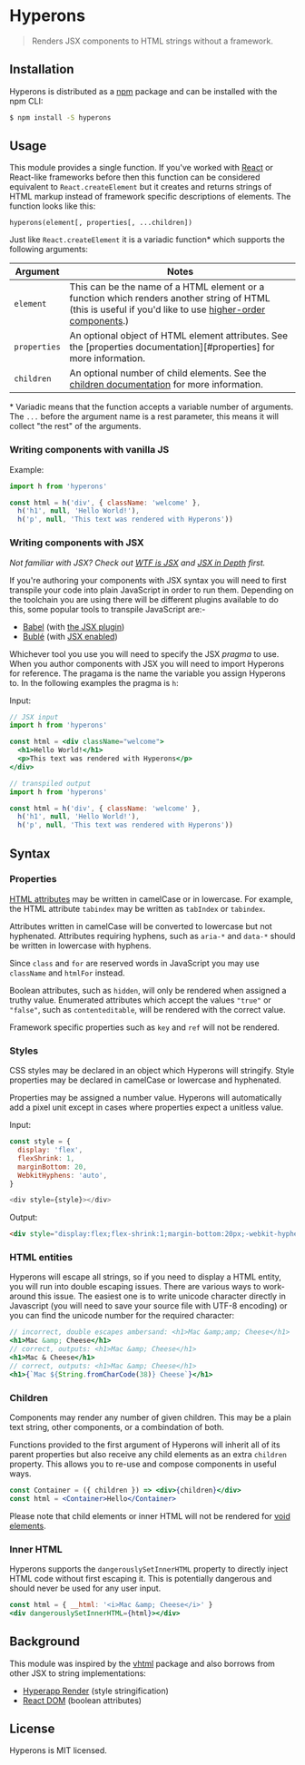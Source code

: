 # Hyperons

> Renders JSX components to HTML strings without a framework.

## Installation

Hyperons is distributed as a [npm](https://www.npmjs.com/) package and can be installed with the npm CLI:

```sh
$ npm install -S hyperons
```

## Usage

This module provides a single function. If you've worked with [React][react] or React-like frameworks before then this function can be considered equivalent to `React.createElement` but it creates and returns strings of HTML markup instead of framework specific descriptions of elements. The function looks like this:

```
hyperons(element[, properties[, ...children])
```

Just like `React.createElement` it is a variadic function\* which supports the following arguments:

Argument     | Notes
-------------|-------------
`element`    | This can be the name of a HTML element or a function which renders another string of HTML (this is useful if you'd like to use [higher-order components][hoc].)
`properties` | An optional object of HTML element attributes. See the [properties documentation][#properties] for more information.
`children`   | An optional number of child elements. See the [children documentation](#children) for more information.

\* Variadic means that the function accepts a variable number of arguments. The `...` before the argument name is a rest parameter, this means it will collect "the rest" of the arguments.

[react]: https://reactjs.org/
[hoc]: https://reactjs.org/docs/higher-order-components.html
[hs]: https://github.com/hyperhype/hyperscript

### Writing components with vanilla JS

Example:

```js
import h from 'hyperons'

const html = h('div', { className: 'welcome' },
  h('h1', null, 'Hello World!'),
  h('p', null, 'This text was rendered with Hyperons'))
```

### Writing components with JSX

_Not familiar with JSX? Check out [WTF is JSX][wtf] and [JSX in Depth][depth] first._

If you're authoring your components with JSX syntax you will need to first transpile your code into plain JavaScript in order to run them. Depending on the toolchain you are using there will be different plugins available to do this, some popular tools to transpile JavaScript are:-

* [Babel](https://babeljs.io/) (with [the JSX plugin](https://babeljs.io/docs/plugins/transform-react-jsx/))
* [Bublé](https://github.com/Rich-Harris/buble) (with [JSX enabled](https://buble.surge.sh/guide/#jsx))

Whichever tool you use you will need to specify the JSX _pragma_ to use. When you author components with JSX you will need to import Hyperons for reference. The pragama is the name the variable you assign Hyperons to. In the following examples the pragma is `h`:

Input:

```jsx
// JSX input
import h from 'hyperons'

const html = <div className="welcome">
  <h1>Hello World!</h1>
  <p>This text was rendered with Hyperons</p>
</div>

// transpiled output
import h from 'hyperons'

const html = h('div', { className: 'welcome' },
  h('h1', null, 'Hello World!'),
  h('p', null, 'This text was rendered with Hyperons'))
```

[wtf]: https://jasonformat.com/wtf-is-jsx/
[depth]: https://reactjs.org/docs/jsx-in-depth.html

## Syntax

### Properties

[HTML attributes][attrs] may be written in camelCase or in lowercase. For example, the HTML attribute `tabindex` may be written as `tabIndex` or `tabindex`.

Attributes written in camelCase will be converted to lowercase but not hyphenated. Attributes requiring hyphens, such as `aria-*` and `data-*` should be written in lowercase with hyphens.

Since `class` and `for` are reserved words in JavaScript you may use `className` and `htmlFor` instead.

Boolean attributes, such as `hidden`, will only be rendered when assigned a truthy value. Enumerated attributes which accept the values `"true"` or `"false"`, such as `contenteditable`, will be rendered with the correct value.

Framework specific properties such as `key` and `ref` will not be rendered.

[attrs]: https://developer.mozilla.org/en-US/docs/Web/HTML/Attributes
[react-dom]: https://reactjs.org/docs/dom-elements.html

### Styles

CSS styles may be declared in an object which Hyperons will stringify. Style properties may be declared in camelCase or lowercase and hyphenated.

Properties may be assigned a number value. Hyperons will automatically add a pixel unit except in cases where properties expect a unitless value.

Input:

```js
const style = {
  display: 'flex',
  flexShrink: 1,
  marginBottom: 20,
  WebkitHyphens: 'auto',
}

<div style={style}></div>
```

Output:

```html
<div style="display:flex;flex-shrink:1;margin-bottom:20px;-webkit-hyphens:auto;>
```

### HTML entities

Hyperons will escape all strings, so if you need to display a HTML entity, you will run into double escaping issues. There are various ways to work-around this issue. The easiest one is to write unicode character directly in Javascript (you will need to save your source file with UTF-8 encoding) or you can find the unicode number for the required character:

```jsx
// incorrect, double escapes ambersand: <h1>Mac &amp;amp; Cheese</h1>
<h1>Mac &amp; Cheese</h1>
// correct, outputs: <h1>Mac &amp; Cheese</h1>
<h1>Mac & Cheese</h1>
// correct, outputs: <h1>Mac &amp; Cheese</h1>
<h1>{`Mac ${String.fromCharCode(38)} Cheese`}</h1>
```

### Children

Components may render any number of given children. This may be a plain text string, other components, or a combindation of both.

Functions provided to the first argument of Hyperons will inherit all of its parent properties but also receive any child elements as an extra `children` property. This allows you to re-use and compose components in useful ways.

```jsx
const Container = ({ children }) => <div>{children}</div>
const html = <Container>Hello</Container>
```

Please note that child elements or inner HTML will not be rendered for [void elements][void].

[void]: https://www.w3.org/TR/html/syntax.html#void-elements

### Inner HTML

Hyperons supports the `dangerouslySetInnerHTML` property to directly inject HTML code without first escaping it. This is potentially dangerous and should never be used for any user input.

```jsx
const html = { __html: '<i>Mac &amp; Cheese</i>' }
<div dangerouslySetInnerHTML={html}></div>
```

## Background

This module was inspired by the [vhtml][vhtml] package and also borrows from other JSX to string implementations:

* [Hyperapp Render][hyperapp] (style stringification)
* [React DOM][react-dom] (boolean attributes)

[vhtml]: https://github.com/developit/vhtml
[hyperapp]: https://github.com/hyperapp/render
[react-dom]: https://github.com/facebook/react/tree/master/packages/react-dom

## License

Hyperons is MIT licensed.

